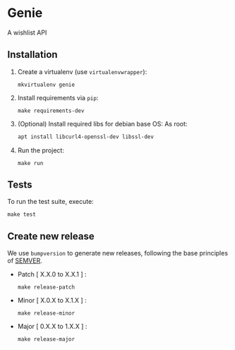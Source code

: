 # Genie
A wishlist API

## Installation


1.  Create a virtualenv (use `virtualenvwrapper`):

        mkvirtualenv genie

2.  Install requirements via `pip`:

        make requirements-dev

3. (Optional) Install required libs for debian base OS:
    As root:
    ```sh
    apt install libcurl4-openssl-dev libssl-dev
    ```

4.  Run the project:

        make run

## Tests


To run the test suite, execute:

    make test

## Create new release


We use `bumpversion` to generate new releases, following the base
principles of [SEMVER](http://semver.org/).

-   Patch [ X.X.0 to X.X.1 ] :

        make release-patch

-   Minor [ X.0.X to X.1.X ] :

        make release-minor

-   Major [ 0.X.X to 1.X.X ] :

        make release-major
